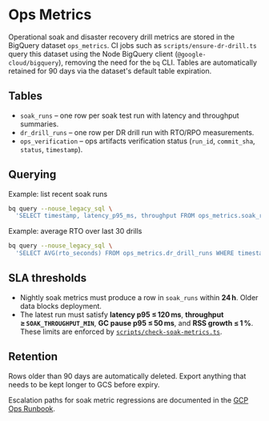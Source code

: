 # Ops Metrics

Operational soak and disaster recovery drill metrics are stored in the BigQuery dataset `ops_metrics`.
CI jobs such as `scripts/ensure-dr-drill.ts` query this dataset using the Node BigQuery client
(`@google-cloud/bigquery`), removing the need for the `bq` CLI.
Tables are automatically retained for 90 days via the dataset's default table expiration.

## Tables

- `soak_runs` – one row per soak test run with latency and throughput summaries.
- `dr_drill_runs` – one row per DR drill run with RTO/RPO measurements.
- `ops_verification` – ops artifacts verification status (`run_id`, `commit_sha`, `status`, `timestamp`).

## Querying

Example: list recent soak runs

```bash
bq query --nouse_legacy_sql \
  'SELECT timestamp, latency_p95_ms, throughput FROM ops_metrics.soak_runs ORDER BY timestamp DESC LIMIT 10'
```

Example: average RTO over last 30 drills

```bash
bq query --nouse_legacy_sql \
  'SELECT AVG(rto_seconds) FROM ops_metrics.dr_drill_runs WHERE timestamp >= TIMESTAMP_SUB(CURRENT_TIMESTAMP(), INTERVAL 30 DAY)'
```

## SLA thresholds

- Nightly soak metrics must produce a row in `soak_runs` within **24 h**. Older data blocks deployment.
- The latest run must satisfy **latency p95 ≤ 120 ms**, **throughput ≥ `SOAK_THROUGHPUT_MIN`**,
  **GC pause p95 ≤ 50 ms**, and **RSS growth ≤ 1 %**. These limits are enforced by
  [`scripts/check-soak-metrics.ts`](../../scripts/check-soak-metrics.ts).

## Retention

Rows older than 90 days are automatically deleted. Export anything that needs to be kept longer to GCS before expiry.

Escalation paths for soak metric regressions are documented in the [GCP Ops Runbook](../gcp-ops-runbook.md).
